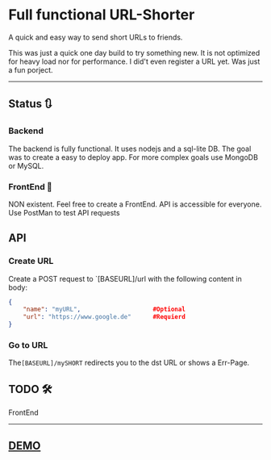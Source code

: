 # Full functional URL-Shorter

A quick and easy way to send short URLs to friends.

This was just a quick one day build to try something new. It is not optimized for heavy load nor for performance. I did't even register a URL yet. Was just a fun porject.

---

## Status 🔃

### Backend
The backend is fully functional. It uses nodejs and a sql-lite DB. The goal was to create a easy to deploy app. For more complex goals use MongoDB or MySQL.

### FrontEnd 🎁
NON existent. Feel free to create a FrontEnd. API is accessible for everyone. Use PostMan to test API requests

## API

### Create URL
Create a POST request to `[BASEURL]/url with the following content in body:
```JSON
{
    "name": "myURL",                    #Optional
    "url": "https://www.google.de"      #Requierd
}
```

### Go to URL
The`[BASEURL]/mySHORT` redirects you to the dst URL or shows a Err-Page.

## TODO 🛠
FrontEnd

----

## [DEMO](https://lazy-url.herokuapp.com/)